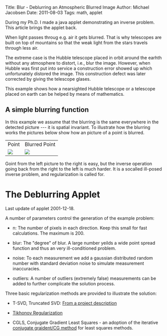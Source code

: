 Title: Blur - Deblurring an Atmospheric Blurred Image
Author: Michael Jacobsen
Date: 2011-08-03
Tags: math, applet

During my Ph.D. I made a java applet demonstrating an inverse problem.
This article brings the applet back.

When light passes throug e.g. air it gets blurred. That is why
telescopes are built on top of mountains so that the weak light from
the stars travels through less air.
 
The extreme case is the Hubble telescope placed in orbit around
the earhth without any atmosphere to distort, i.e., blur the
image. However, when Hubble was first put into service a construction
error showed up which unfortunately distored the image. This
construction defect was later corrected by giving the telescope
glases.
  
This example shows how a nearsighted Hubble telescope or a
telescope placed on earth can be helped by means of mathematics.
 
## <a name="simple">A simple blurring function</a>
 
In this example we assume that the blurring is the same everywhere
in the detected picture --- it is spatial invariant. To illustrate how
the blurring works the pictures below show how an picture of a point
is blurred.
 
 
<center> 
<table> 
<tr> <td align="center"> Point </td> 
     <td align="center">Blurred Point</td> </tr> 
<tr> <td> <img src="/static/images/Blur/point.png"> </td> 
     <td> <img src="/static/images/Blur/psf.png"> </td> </tr> 
</table> 
</center>
 
 
Goint from the left picture to the right is easy, but the inverse
operation going back from the right to the left is much harder. It is
a socalled ill-posed inverse problem, and regularization is called
for.
 
# <a name="applet">The Deblurring Applet</a>

Last update of applet 2001-12-18.
 
A number of parameters control the generation of the example problem:
 
 
* n: The number of pixels in each direction. Keep this small for
  fast calculations. The maximum is 200.
 
* blur: The "degree" of blur. A large number yeilds a wide point
  spread function and thus an very ill-conditioned problem.
 
* noise: To each measurement we add a gaussian distributed random
  number with standard deviation noise to simulate measurement
  inaccuracies.
 
* outliers: A number of outliers (extremely false) measurements can be
  added to further complicate the solution process.

Three basic regularization methods are provided to illustrate the
solution:
 
* T-SVD, Truncated SVD: [From a project description](http://www.imm.dtu.dk/~pch/Projekter/tsvd.html)
 
* [Tikhonov Regularization](http://en.wikipedia.org/wiki/Tikhonov_regularization)
 
* CGLS, Conjugate Gradient Least Squares - an adoption of the
  iterative [conjugate graident/CG
  method](http://en.wikipedia.org/wiki/Conjugate_gradient_method) for
  least squares methods.
 
<center> 
  <applet archive="/static/java/BlurDemoApplet.jar" code="BlurDemoApplet" width=730 height=450> </applet> 
</center>

